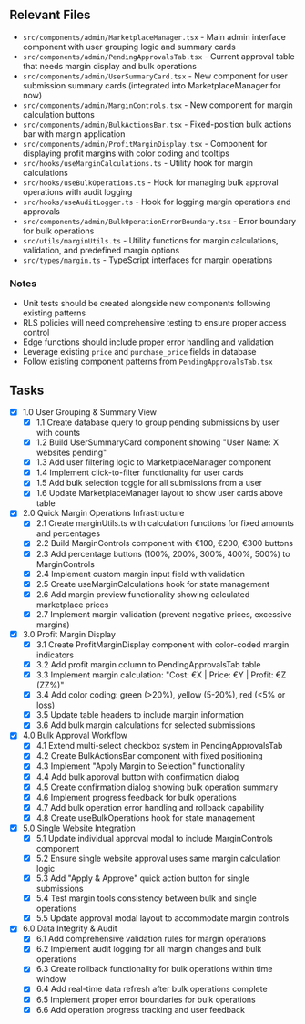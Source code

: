 ## Relevant Files

- `src/components/admin/MarketplaceManager.tsx` - Main admin interface component with user grouping logic and summary cards
- `src/components/admin/PendingApprovalsTab.tsx` - Current approval table that needs margin display and bulk operations
- `src/components/admin/UserSummaryCard.tsx` - New component for user submission summary cards (integrated into MarketplaceManager for now)
- `src/components/admin/MarginControls.tsx` - New component for margin calculation buttons
- `src/components/admin/BulkActionsBar.tsx` - Fixed-position bulk actions bar with margin application
- `src/components/admin/ProfitMarginDisplay.tsx` - Component for displaying profit margins with color coding and tooltips
- `src/hooks/useMarginCalculations.ts` - Utility hook for margin calculations
- `src/hooks/useBulkOperations.ts` - Hook for managing bulk approval operations with audit logging
- `src/hooks/useAuditLogger.ts` - Hook for logging margin operations and approvals
- `src/components/admin/BulkOperationErrorBoundary.tsx` - Error boundary for bulk operations
- `src/utils/marginUtils.ts` - Utility functions for margin calculations, validation, and predefined margin options
- `src/types/margin.ts` - TypeScript interfaces for margin operations

### Notes

- Unit tests should be created alongside new components following existing patterns
- RLS policies will need comprehensive testing to ensure proper access control
- Edge functions should include proper error handling and validation
- Leverage existing `price` and `purchase_price` fields in database
- Follow existing component patterns from `PendingApprovalsTab.tsx`

## Tasks

- [x] 1.0 User Grouping & Summary View
  - [x] 1.1 Create database query to group pending submissions by user with counts
  - [x] 1.2 Build UserSummaryCard component showing "User Name: X websites pending"
  - [x] 1.3 Add user filtering logic to MarketplaceManager component
  - [x] 1.4 Implement click-to-filter functionality for user cards
  - [x] 1.5 Add bulk selection toggle for all submissions from a user
  - [x] 1.6 Update MarketplaceManager layout to show user cards above table

- [x] 2.0 Quick Margin Operations Infrastructure
  - [x] 2.1 Create marginUtils.ts with calculation functions for fixed amounts and percentages
  - [x] 2.2 Build MarginControls component with €100, €200, €300 buttons
  - [x] 2.3 Add percentage buttons (100%, 200%, 300%, 400%, 500%) to MarginControls
  - [x] 2.4 Implement custom margin input field with validation
  - [x] 2.5 Create useMarginCalculations hook for state management
  - [x] 2.6 Add margin preview functionality showing calculated marketplace prices
  - [x] 2.7 Implement margin validation (prevent negative prices, excessive margins)

- [x] 3.0 Profit Margin Display
  - [x] 3.1 Create ProfitMarginDisplay component with color-coded margin indicators
  - [x] 3.2 Add profit margin column to PendingApprovalsTab table
  - [x] 3.3 Implement margin calculation: "Cost: €X | Price: €Y | Profit: €Z (ZZ%)"
  - [x] 3.4 Add color coding: green (>20%), yellow (5-20%), red (<5% or loss)
  - [x] 3.5 Update table headers to include margin information
  - [x] 3.6 Add bulk margin calculations for selected submissions

- [x] 4.0 Bulk Approval Workflow
  - [x] 4.1 Extend multi-select checkbox system in PendingApprovalsTab
  - [x] 4.2 Create BulkActionsBar component with fixed positioning
  - [x] 4.3 Implement "Apply Margin to Selection" functionality
  - [x] 4.4 Add bulk approval button with confirmation dialog
  - [x] 4.5 Create confirmation dialog showing bulk operation summary
  - [x] 4.6 Implement progress feedback for bulk operations
  - [x] 4.7 Add bulk operation error handling and rollback capability
  - [x] 4.8 Create useBulkOperations hook for state management

- [x] 5.0 Single Website Integration
  - [x] 5.1 Update individual approval modal to include MarginControls component
  - [x] 5.2 Ensure single website approval uses same margin calculation logic
  - [x] 5.3 Add "Apply & Approve" quick action button for single submissions
  - [x] 5.4 Test margin tools consistency between bulk and single operations
  - [x] 5.5 Update approval modal layout to accommodate margin controls

- [x] 6.0 Data Integrity & Audit
  - [x] 6.1 Add comprehensive validation rules for margin operations
  - [x] 6.2 Implement audit logging for all margin changes and bulk operations
  - [x] 6.3 Create rollback functionality for bulk operations within time window
  - [x] 6.4 Add real-time data refresh after bulk operations complete
  - [x] 6.5 Implement proper error boundaries for bulk operations
  - [x] 6.6 Add operation progress tracking and user feedback
